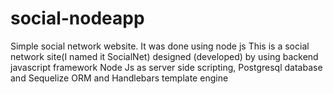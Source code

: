 # social-nodeapp
Simple social network website. It was done using node js
This is a social network site(I named it SocialNet) designed (developed)
by using backend javascript framework Node Js as server side scripting,
Postgresql database and Sequelize ORM and Handlebars template engine
